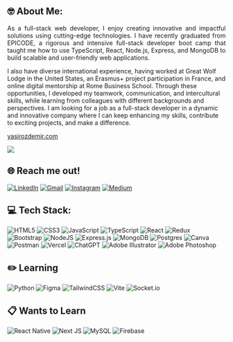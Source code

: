 ## 🤓 About Me:

<p align="justify">As a full-stack web developer, I enjoy creating innovative and impactful solutions using cutting-edge technologies. I have recently graduated from EPICODE, a rigorous and intensive full-stack developer boot camp that taught me how to use TypeScript, React, Node.js, Express, and MongoDB to build scalable and user-friendly web applications.

I also have diverse international experience, having worked at Great Wolf Lodge in the United States, an Erasmus+ project participation in France, and online digital mentorship at Rome Business School. Through these opportunities, I developed my teamwork, communication, and intercultural skills, while learning from colleagues with different backgrounds and perspectives. I am looking for a job as a full-stack developer in a dynamic and innovative company where I can keep enhancing my skills, contribute to exciting projects, and make a difference.</p>

<a href="https://www.yasirozdemir.com">yasirozdemir.com</a>

[![](https://visitcount.itsvg.in/api?id=yasirozdemir&icon=0&color=6)](https://visitcount.itsvg.in)

<!-- <a href="https://github.com/yasirozdemir">
    <img
        width="400px"
        src="https://github-profile-trophy.vercel.app/?username=yasirozdemir&theme=dracula&title=Commit,Stars,Followers&column=3&margin-w=15&margin-h=15"
        />
</a> -->

## 🌐 Reach me out!

[![LinkedIn](https://img.shields.io/badge/linkedin-%230077B5.svg?style=for-the-badge&logo=linkedin&logoColor=white)](https://linkedin.com/in/muhammedyasirozdemir) [![Gmail](https://img.shields.io/badge/Gmail-D14836?style=for-the-badge&logo=gmail&logoColor=white)](mailto:muhammedyasirozdemircareer@gmail.com) [![Instagram](https://img.shields.io/badge/Instagram-%23E4405F.svg?style=for-the-badge&logo=Instagram&logoColor=white)](https://instagram.com/yasirunofficial_) [![Medium](https://img.shields.io/badge/Medium-12100E?style=for-the-badge&logo=medium&logoColor=white)](https://medium.com/@muhammedyasirozdemir)

## 💻 Tech Stack:

![HTML5](https://img.shields.io/badge/html5-%23E34F26.svg?style=for-the-badge&logo=html5&logoColor=white) ![CSS3](https://img.shields.io/badge/css3-%231572B6.svg?style=for-the-badge&logo=css3&logoColor=white) ![JavaScript](https://img.shields.io/badge/javascript-%23323330.svg?style=for-the-badge&logo=javascript&logoColor=%23F7DF1E) ![TypeScript](https://img.shields.io/badge/typescript-%23007ACC.svg?style=for-the-badge&logo=typescript&logoColor=white) ![React](https://img.shields.io/badge/react-%2320232a.svg?style=for-the-badge&logo=react&logoColor=%2361DAFB) ![Redux](https://img.shields.io/badge/redux-%23593d88.svg?style=for-the-badge&logo=redux&logoColor=white) ![Bootstrap](https://img.shields.io/badge/bootstrap-%23563D7C.svg?style=for-the-badge&logo=bootstrap&logoColor=white) ![NodeJS](https://img.shields.io/badge/node.js-6DA55F?style=for-the-badge&logo=node.js&logoColor=white) ![Express.js](https://img.shields.io/badge/express.js-%23404d59.svg?style=for-the-badge&logo=express&logoColor=%2361DAFB) ![MongoDB](https://img.shields.io/badge/MongoDB-%234ea94b.svg?style=for-the-badge&logo=mongodb&logoColor=white) ![Postgres](https://img.shields.io/badge/postgres-%23316192.svg?style=for-the-badge&logo=postgresql&logoColor=white) ![Canva](https://img.shields.io/badge/Canva-%2300C4CC.svg?style=for-the-badge&logo=Canva&logoColor=white) ![Postman](https://img.shields.io/badge/Postman-FF6C37?style=for-the-badge&logo=postman&logoColor=white) ![Vercel](https://img.shields.io/badge/vercel-%23000000.svg?style=for-the-badge&logo=vercel&logoColor=white) ![ChatGPT](https://img.shields.io/badge/chatGPT-74aa9c?style=for-the-badge&logo=openai&logoColor=white) ![Adobe Illustrator](https://img.shields.io/badge/adobe%20illustrator-%23FF9A00.svg?style=for-the-badge&logo=adobe%20illustrator&logoColor=white) ![Adobe Photoshop](https://img.shields.io/badge/adobe%20photoshop-%2331A8FF.svg?style=for-the-badge&logo=adobe%20photoshop&logoColor=white)

## ✏️ Learning

![Python](https://img.shields.io/badge/python-3670A0?style=for-the-badge&logo=python&logoColor=ffdd54) ![Figma](https://img.shields.io/badge/figma-%23F24E1E.svg?style=for-the-badge&logo=figma&logoColor=white) ![TailwindCSS](https://img.shields.io/badge/tailwindcss-%2338B2AC.svg?style=for-the-badge&logo=tailwind-css&logoColor=white) ![Vite](https://img.shields.io/badge/vite-%23646CFF.svg?style=for-the-badge&logo=vite&logoColor=white) ![Socket.io](https://img.shields.io/badge/Socket.io-black?style=for-the-badge&logo=socket.io&badgeColor=010101)

## 📋 Wants to Learn

![React Native](https://img.shields.io/badge/react_native-%2320232a.svg?style=for-the-badge&logo=react&logoColor=%2361DAFB) ![Next JS](https://img.shields.io/badge/Next-black?style=for-the-badge&logo=next.js&logoColor=white) ![MySQL](https://img.shields.io/badge/mysql-%2300f.svg?style=for-the-badge&logo=mysql&logoColor=white) ![Firebase](https://img.shields.io/badge/Firebase-039BE5?style=for-the-badge&logo=Firebase&logoColor=white)
